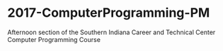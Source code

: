 # 2017-ComputerProgramming-PM
Afternoon section of the Southern Indiana Career and Technical Center Computer Programming Course
